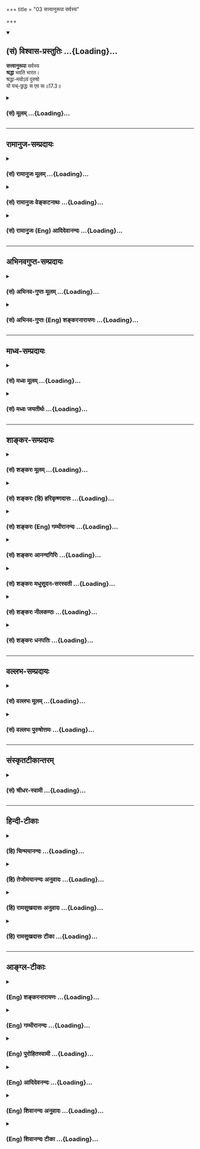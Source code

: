 +++
title = "03 सत्त्वानुरूपा सर्वस्य"

+++
<div class="js_include" newlevelforh1="2" title="(सं) विश्वास-प्रस्तुतिः" unfilled url="/mahAbhAratam/shlokashaH/06-bhIShma-parva/03-bhagavad-gItA-parva/saMskRtam/vishvAsa-prastutiH/17_shraddhA-traya-vibhA/03_sattvAnurUpA_sarv.md">
<details open><summary><h2>(सं) विश्वास-प्रस्तुतिः ...{Loading}...</h2></summary>

**सत्त्वानुरूपा** सर्वस्य  
**श्रद्धा** भवति भारत।  
श्रद्धा-मयोऽयं पुरुषो  
यो यच्-छ्रद्धः स एव सः॥17.3॥
</details>
</div>
<div class="js_include collapsed" newlevelforh1="3" title="(सं) मूलम्" unfilled url="/mahAbhAratam/shlokashaH/06-bhIShma-parva/03-bhagavad-gItA-parva/saMskRtam/mUlam/17_shraddhA-traya-vibhA/03_sattvAnurUpA_sarv.md">
<details><summary><h3>(सं) मूलम् ...{Loading}...</h3></summary>

सत्त्वानुरूपा सर्वस्य श्रद्धा भवति भारत।  
श्रद्धामयोऽयं पुरुषो यो यच्छ्रद्धः स एव सः।।17.3।।
</details>
</div>


_________________
## रामानुज-सम्प्रदायः
<div class="js_include collapsed" newlevelforh1="3" title="(सं) रामानुजः मूलम्" unfilled url="/mahAbhAratam/shlokashaH/06-bhIShma-parva/03-bhagavad-gItA-parva/saMskRtam/rAmAnujaH/mUlam/17_shraddhA-traya-vibhA/03_sattvAnurUpA_sarv.md">
<details><summary><h3>(सं) रामानुजः मूलम् ...{Loading}...</h3></summary>

।।17.3।। सत्त्वम् अन्तःकरणम्; **सर्वस्य** पुरुषस्य अन्तःकरणानुरूपा
**श्रद्धा भवति** अन्तःकरणं यादृशगुणयुक्तम्; तद्विषया श्रद्धा जायते
इत्यर्थः। सत्त्वशब्दः पूर्वोक्तानां देहेन्द्रियादीनां
प्रदर्शनार्थः।**श्रद्धामयः अयं पुरुषः;** श्रद्धामयः श्रद्धापरिणामः **यो
यच्छ्रद्धः;** यः पुरुषो यादृश्या श्रद्धया युक्तः; स एव सः स
तादृशश्रद्धापरिणामः। पुण्यकर्मविषये श्रद्धायुक्तः चेत्
पुण्यकर्मफलसंयुक्तः भवति इति श्रद्धाप्रधानः फलसंयोग इति उक्तं भवति
इति। तद् एव विवृणोति --

</details>
</div>
<div class="js_include collapsed" newlevelforh1="3" title="(सं) रामानुजः वेङ्कटनाथः" unfilled url="/mahAbhAratam/shlokashaH/06-bhIShma-parva/03-bhagavad-gItA-parva/saMskRtam/rAmAnujaH/venkaTanAthaH/17_shraddhA-traya-vibhA/03_sattvAnurUpA_sarv.md">
<details><summary><h3>(सं) रामानुजः वेङ्कटनाथः ...{Loading}...</h3></summary>

  
  
।।17.3।। सत्त्वानुरूपा इत्यत्र न सत्त्वगुण उच्यते सर्वस्य पुरुषस्य
श्रद्धायास्तदधीनत्वे राजसतामसश्रद्धाविभागायोगात्। सहकारित्वेन सत्त्वं
सर्वत्रापेक्षितमिति चेत्; न रजस्तमसोरपि तथात्वात्। त्रैगुण्यं हि
परस्पराङ्गभावेन स्थित्वैव हि वातपित्तकफादिवत्सर्वं कार्यमारभते। अतोऽत्र
सर्वश्रद्धासाधारणकारणत्वेन निर्दिष्टं सत्त्वं
गुणत्रयोपष्टब्धमन्तःकरणमेवेत्याहसत्त्वमन्तःकरणमिति। आनुरूप्यं
विवृणोतिअन्तःकरणं यादृशगुणयुक्तमिति।
यद्विषयरुचिजनकवासनोत्तम्भकसत्त्वादियुक्तमित्यर्थः। पूर्वंदेहिनां सा
स्वभावजा \[17।2\] इत्युक्तम्; इह त्वन्तःकरणहेतुकत्वमुच्यते; तदेतन्न
वैकल्पिकं; सिद्धे तदयोगात् नापि पुरुषभेदेन विकल्पः; सर्वस्येत्युक्तेः
नापि समुच्चयः; नैरपेक्ष्यप्रतीतेरित्यत्राऽऽह -- सत्त्वशब्द इति।
सामग्रीमध्यपातिषु तत्रतत्रान्यतमनिर्देशो नानुपपन्न इति भावः। श्रद्धामयः
इत्यत्र मयटः स्वार्थिकत्वे निष्प्रयोजनत्वात्प्राचुर्याद्यर्थत्वेऽपि
प्रकृतानुपयोगाच्छ्रद्धाफलान्वयविवक्षया विकारार्थत्वमाहश्रद्धापरिणाम इति।
एवं सामान्येन श्रद्धाजन्यफलसम्बन्धित्वमुक्तम् तत्रयो यच्छ्रद्धः
इत्यादिना श्रद्धाविशेषवतः फलविशेषयोग उच्यत इत्याह -- यः पुरुष इति।
श्रद्धान्तरवैधर्म्यद्योतनाय यत्तच्छब्दयोःयादृश्या इत्यादिना
प्रकारपरामर्शित्वोक्तिः। आयुर्घृतम् \[यजुः2।3।2।2\]
इत्यादिवत्कार्यकारणभावातिशयविवक्षयास एव सः इति निरूढोऽयमारोप इत्याहस
तादृशश्रद्धापरिणाम इति। एतेनस एव सः इत्यत्र
विधेयभेदाभावात्पुनरुक्तिशङ्काऽपि परिहृता। पुरुषस्य
नित्यत्वाद्धर्मभूतज्ञानविकासादेश्चेन्द्रियद्वारा व्यवस्थितत्वात्;
देहादेश्चाचित्परिणामविशेषत्वात्किमपेक्षस्य
श्रद्धापरिणामत्वोक्तिरित्यत्राऽऽह -- पुण्यकर्मेति। फलभेदबुभुत्सया ह्यत्र
प्रश्नोदय इति च भावः।  
  

</details>
</div>
<div class="js_include collapsed" newlevelforh1="3" title="(सं) रामानुजः (Eng) आदिदेवानन्दः" unfilled url="/mahAbhAratam/shlokashaH/06-bhIShma-parva/03-bhagavad-gItA-parva/saMskRtam/rAmAnujaH/english/AdidevAnandaH/17_shraddhA-traya-vibhA/03_sattvAnurUpA_sarv.md">
<details><summary><h3>(सं) रामानुजः (Eng) आदिदेवानन्दः ...{Loading}...</h3></summary>

17.3 'Sattva' means internal organ (i.e., mind). The faith of everyone is according to his internal organ. The meaning is that with whatever Guna his internal organ is conjoined, one's faith corresponds to that Guna (i.e., Guna as object). The term Sattva covers here body, senses etc., already mentioned. Man consists of faith, viz., is the product of his faith. Of whatever faith he is, viz., with whatever faith a man is possessed, that verily he is; he is a transformation of faith of that nature. The purport is this: If the person is associated with faith in auspicious acts he becomes associated with fruit of these auspicious acts. Conseently, attainment chiefly follows one's faith. Sri Krsna further explains the same subject:

</details>
</div>


_________________
## अभिनवगुप्त-सम्प्रदायः
<div class="js_include collapsed" newlevelforh1="3" title="(सं) अभिनव-गुप्तः मूलम्" unfilled url="/mahAbhAratam/shlokashaH/06-bhIShma-parva/03-bhagavad-gItA-parva/saMskRtam/abhinava-guptaH/mUlam/17_shraddhA-traya-vibhA/03_sattvAnurUpA_sarv.md">
<details><summary><h3>(सं) अभिनव-गुप्तः मूलम् ...{Loading}...</h3></summary>

।।17.3।। सत्त्वेति। सत्त्वानुरूपा इत्यत्र सत्त्वशब्दः स्वभावपर्यायः। अयं
पुरुषः आत्मा श्रद्धया अन्यव्यापारोपरि वर्तिन्या अवश्यं संबद्धः स च तन्मय
एव बोद्धव्यः।

</details>
</div>
<div class="js_include collapsed" newlevelforh1="3" title="(सं) अभिनव-गुप्तः (Eng) शङ्करनारायणः" unfilled url="/mahAbhAratam/shlokashaH/06-bhIShma-parva/03-bhagavad-gItA-parva/saMskRtam/abhinava-guptaH/english/shankaranArAyaNaH/17_shraddhA-traya-vibhA/03_sattvAnurUpA_sarv.md">
<details><summary><h3>(सं) अभिनव-गुप्तः (Eng) शङ्करनारायणः ...{Loading}...</h3></summary>

17.3 Sattva etc. The word sattva in 'corresponding to one's own sattva'
is a synonym of svabhava 'primary nature'. This person i.e., Soul, is
necessarily connected with a faith that dominates all \[his\] other
activities. \[Hence\], he is to be deemed just to be mainly consisting
of that.

</details>
</div>


_________________
## माध्व-सम्प्रदायः
<div class="js_include collapsed" newlevelforh1="3" title="(सं) मध्वः मूलम्" unfilled url="/mahAbhAratam/shlokashaH/06-bhIShma-parva/03-bhagavad-gItA-parva/saMskRtam/madhvaH/mUlam/17_shraddhA-traya-vibhA/03_sattvAnurUpA_sarv.md">
<details><summary><h3>(सं) मध्वः मूलम् ...{Loading}...</h3></summary>

।।17.3।। सत्त्वानुरूपा चित्तानुरूपा। यो यच्छ्रद्धः स एव सः;
सात्त्विकश्रद्धः सात्विक इत्यादि।

</details>
</div>
<div class="js_include collapsed" newlevelforh1="3" title="(सं) मध्वः जयतीर्थः" unfilled url="/mahAbhAratam/shlokashaH/06-bhIShma-parva/03-bhagavad-gItA-parva/saMskRtam/madhvaH/jayatIrthaH/17_shraddhA-traya-vibhA/03_sattvAnurUpA_sarv.md">
<details><summary><h3>(सं) मध्वः जयतीर्थः ...{Loading}...</h3></summary>

।।17.3।। सात्त्विकत्वादिभेदेन श्रद्धा त्रिविधेत्युक्ता; पुनःसत्त्वानुरूपा
सर्वस्य श्रद्धा भवति इति वचनं कथं न व्याहतं इत्यत आह -- **सत्त्वे**ति।
चित्तं चैतन्यम्; जीव इति यावत्। ननु श्रद्धास्वरूपमेव निरूपितम्; न तु
तदाश्रित्य जीवस्वरूपं; अतो न सङ्गतमुत्तरमित्यतो येन तदुच्यते तत्पठित्वा
व्याचष्टे -- **य** इति। इत्यादि ज्ञातव्यमिति शेषः। राजसश्रद्धो राजसः;
तामसश्रद्धस्तामस इत्यर्थः।

</details>
</div>


_________________
## शाङ्कर-सम्प्रदायः
<div class="js_include collapsed" newlevelforh1="3" title="(सं) शङ्करः मूलम्" unfilled url="/mahAbhAratam/shlokashaH/06-bhIShma-parva/03-bhagavad-gItA-parva/saMskRtam/shankaraH/mUlam/17_shraddhA-traya-vibhA/03_sattvAnurUpA_sarv.md">
<details><summary><h3>(सं) शङ्करः मूलम् ...{Loading}...</h3></summary>

।।17.3।। --,**सत्त्वानुरूपा** विशिष्टसंस्कारोपेतान्तःकरणानुरूपा
**सर्वस्य** प्राणिजातस्य **श्रद्धा भवति भारत।** यदि एवं ततः किं
स्यादिति; उच्यते -- **श्रद्धामयः अयं** श्रद्धाप्रायः **पुरुषः** संसारी
जीवः। कथम् **यः यच्छ्रद्धः** या श्रद्धा यस्य जीवस्य सः यच्छ्रद्धः **स
एव** तच्छ्रद्धानुरूप एव सः जीवः।। ततश्च कार्येण लिङ्गेन देवादिपूजया
सत्त्वादिनिष्ठा अनुमेया इत्याह --,

</details>
</div>
<div class="js_include collapsed" newlevelforh1="3" title="(सं) शङ्करः (हि) हरिकृष्णदासः" unfilled url="/mahAbhAratam/shlokashaH/06-bhIShma-parva/03-bhagavad-gItA-parva/saMskRtam/shankaraH/hindI/harikRShNadAsaH/17_shraddhA-traya-vibhA/03_sattvAnurUpA_sarv.md">
<details><summary><h3>(सं) शङ्करः (हि) हरिकृष्णदासः ...{Loading}...</h3></summary>

।।17.3।। वह श्रद्धा इस तरह तीन प्रकारकी होती है --, हे भारत सभी
प्राणियोंकी श्रद्धा ( उनके ) भिन्नभिन्न संस्कारोंसे युक्त अन्तःकरणके
अनुरूप होती है। यदि ऐसा है तो उससे क्या होगा इसपर कहते हैं -- यह पुरुष
अर्थात् संसारी जीव श्रद्धामय है क्योंकि जो जिस श्रद्धावाला है अर्थात्
जिस जीवकी जैसी श्रद्धा है; वह स्वयं भी वही है; अर्थात् उस श्रद्धाके
अनुरूप ही है।

</details>
</div>
<div class="js_include collapsed" newlevelforh1="3" title="(सं) शङ्करः (Eng) गम्भीरानन्दः" unfilled url="/mahAbhAratam/shlokashaH/06-bhIShma-parva/03-bhagavad-gItA-parva/saMskRtam/shankaraH/english/gambhIrAnandaH/17_shraddhA-traya-vibhA/03_sattvAnurUpA_sarv.md">
<details><summary><h3>(सं) शङ्करः (Eng) गम्भीरानन्दः ...{Loading}...</h3></summary>

17.3 O scion of the Bharata dynasty, the sraddha, faith; sarvasya, of
all beings; bhavati, is; sattva-anurupa, in accordance with their minds,
in accordance with the internal organ which is imbued with particular
impression. If this is so, what follows; The answer is: Ayam, this;
purusah, person, the transmigrating soul; is sraddhamayah, made up of
faith as the dominating factor. How; Sah, he, the individual soul; is
eva, verily; sah, that; yah yat-sraddhah,which is the faith of that
individual-he surely conforms to his faith. And, as a conseence, a
person's steadfastness in sattva etc. is to be inferred from the grounds
of his actions such as worship of gods etc. Hence the Lord says:

</details>
</div>
<div class="js_include collapsed" newlevelforh1="3" title="(सं) शङ्करः आनन्दगिरिः" unfilled url="/mahAbhAratam/shlokashaH/06-bhIShma-parva/03-bhagavad-gItA-parva/saMskRtam/shankaraH/AnandagiriH/17_shraddhA-traya-vibhA/03_sattvAnurUpA_sarv.md">
<details><summary><h3>(सं) शङ्करः आनन्दगिरिः ...{Loading}...</h3></summary>

।।17.3।। प्राचीनकर्मोद्बोधिता त्रिविधा वासना स्वभावशब्दिता त्रिविधायाः
श्रद्धाया निमित्तमित्युक्तमिदानीमुपादानं तस्य दर्शयति -- **सैवमिति।**
विशिष्टचित्तोपादाना श्रद्धा तन्त्रैविध्ये त्रिविधेति पूर्वार्धस्यार्थः।
कथं निष्ठायाः सात्त्विकादिप्रश्नद्वारा
श्रद्धायास्त्रैविध्यनिरूपणमुपयुक्तमिति मन्वानः शङ्कते -- **यद्येवमिति।**
श्रद्धेयं विषयमभिध्यायंस्तया तत्रैव वर्तत इति मन्वानः परिहरति -- **उच्यत
इति।** श्रद्धामयत्वं प्रश्नपूर्वकं कथयति -- **कथमिति।** श्रद्धा
खल्वधिकृते पुरुषे प्राचुर्येण प्रकृतेति तस्य
श्रद्धामयत्वसिद्धिरित्यर्थः।

</details>
</div>
<div class="js_include collapsed" newlevelforh1="3" title="(सं) शङ्करः मधुसूदन-सरस्वती" unfilled url="/mahAbhAratam/shlokashaH/06-bhIShma-parva/03-bhagavad-gItA-parva/saMskRtam/shankaraH/madhusUdana-sarasvatI/17_shraddhA-traya-vibhA/03_sattvAnurUpA_sarv.md">
<details><summary><h3>(सं) शङ्करः मधुसूदन-सरस्वती ...{Loading}...</h3></summary>

।।17.3।। प्राग्भवीयान्तःकरणगतवासनारूपनिमित्तकारणवैचित्र्येण
श्रद्धावैचित्र्यमुक्त्वा तदुपादानकारणान्तःकरणवैचित्र्येणापि
तत्त्रैविध्यमाह -- सत्त्वानुरूपेति। सत्त्वं
प्रकाशशीलत्वात्सत्त्वप्रधानत्रिगुणपञ्चीकृतपञ्चमहाभूतारब्धमन्तःकरणं तच्च
क्वचिदुद्रिक्तसत्त्वमेव यथा देवानां क्वचिद्रजसाभिभूतसत्त्वं; यथा
यक्षादीनां क्वचित्तमसाभिभूतसत्त्वं यथा प्रेतभूतादीनाम्। मनुष्याणां तु
प्रायेण व्यामिश्रमेव तच्च शास्त्रीयविवेकज्ञानेनोद्भूतसत्त्वं रजस्तमसी
अभिभूय क्रियते। शास्त्रीयविवेकविज्ञानशून्यस्य तु सर्वस्य प्राणिजातस्य
सत्त्वानुरूपा श्रद्धा सत्त्ववैचित्र्याद्विचित्रा भवति
सत्त्वप्रधानेऽन्तःकरणे सात्त्विकी; रजःप्रधाने,तस्मिन् राजसी; तमःप्रधाने
तु तस्मिंस्तामसीति। हे भारत महाकुलप्रसूत ज्ञाननिरतेति वा
शुद्धसात्त्विकत्वं द्योतयति। यत्त्वया पृष्टं तेषां निष्ठा केति
तत्रोत्तरं शृणु। अयं शास्त्रीयज्ञानशून्यः कर्माधिकृतः पुरुषः
त्रिगुणान्तःकरणसंपिण्डितः श्रद्धामयः प्राचुर्येणास्मिन् श्रद्धा
प्रस्तुतेति तत्प्रस्तुतवचने मयट् अन्नमयो यज्ञ इतिवत्। अतो यो यच्छ्रद्धो
या सात्त्विकी राजसी तामसी वा श्रद्धा यस्य स एव श्रद्धानुरूप एव सः
सात्त्विको राजसस्तामसो वा श्रद्धयैव निष्ठा व्याख्यातेत्यभिप्रायः।

</details>
</div>
<div class="js_include collapsed" newlevelforh1="3" title="(सं) शङ्करः नीलकण्ठः" unfilled url="/mahAbhAratam/shlokashaH/06-bhIShma-parva/03-bhagavad-gItA-parva/saMskRtam/shankaraH/nIlakaNThaH/17_shraddhA-traya-vibhA/03_sattvAnurUpA_sarv.md">
<details><summary><h3>(सं) शङ्करः नीलकण्ठः ...{Loading}...</h3></summary>

।।17.3।। ननुश्रद्धावित्तो भूत्वात्मन्येवात्मानं पश्येत् इति श्रद्धाया
आत्मदर्शने साधनेष्वन्तरङ्गत्वमुच्यते कथं तस्या राजसत्वं तामसत्वं चोच्यत
इत्यत आह -- **सत्त्वेति।** प्राक्कर्मसंस्कारोपतं यादृशं बुद्धिसत्त्वं
सात्त्विकं राजसं तामसं वा तदनुरूपैव सात्त्विक्यादिरूपा देवतादिपूजा
सुफलावश्यंभावनिश्चयात्मिका श्रद्धापि भवति। तथायं पुरुषोऽपि श्रद्धामयः
श्रद्धाप्रधानो यो यच्छ्रद्धो यो यया श्रद्धयोपेतः स एव स इति सात्त्विक्या
श्रद्धयोपेतः सात्त्विक एव राजस्या राजसस्तामस्या तामस इति। एवं सति यदि
तातकूपभक्तः पूर्वपुण्यवशात्तातं देववन्मन्यते तर्हि तं सात्त्विकं
पुण्डरीकमिव देवा अनुगृह्णन्ति नित्यकर्मत्यागनिमित्तमपि दोषमस्यापनुदन्ति।
यदि त्वेनं मन्त्रादिना सिद्धं पूर्ववासनावशाद्यक्षादिरूपं मन्यते तदा तं
राजसं राजसा यक्षा एवानुगृह्णन्ति। नास्य कामकारवतो नित्यकर्मत्यागजं
दोषमपनेतुमर्हन्ति। नहि देवतापराधी यक्षैस्त्रातुं शक्यते। यदि त्वयं
प्रेतः पिता मत्कुटुम्बं माबाधिष्टेति सर्वं धर्मं त्यक्त्वा एनमस्य प्रियं
कूपं पूजयामीति मन्यते तदां तं पितरि प्रेतत्वबुद्धियोगाद्विपर्यस्तं तामसं
प्रेता एवानुगृह्णन्ति क्षुद्रभोगैर्देवाश्च नरके पातयन्ति।

</details>
</div>
<div class="js_include collapsed" newlevelforh1="3" title="(सं) शङ्करः धनपतिः" unfilled url="/mahAbhAratam/shlokashaH/06-bhIShma-parva/03-bhagavad-gItA-parva/saMskRtam/shankaraH/dhanapatiH/17_shraddhA-traya-vibhA/03_sattvAnurUpA_sarv.md">
<details><summary><h3>(सं) शङ्करः धनपतिः ...{Loading}...</h3></summary>

।।17.3।। प्राचीनकर्मोद्वोधिता त्रिविधा वासना स्वभावशब्दिता त्रिविधायाः
श्रद्धायाः निमित्तमित्युक्तम्। इदानीं तस्या उपादानानुरुपत्वेन त्रैविध्यं
ज्ञापयन् तन्मयस्य पुरुषस्य त्रैविध्यं ज्ञापयति -- सत्त्वानुरुपेति।
सर्वस्य प्राणिजातस्य सत्त्वानुरुपा
सात्त्विकादिसंस्कारोपेतान्तःकरणानुरुपा त्रिविधसंस्कारोपेतचित्तोपादाना
श्रद्धा त्रिविधा भवतीत्यर्थः। श्रद्धामयः श्रद्धाप्रायोऽयं पुरुषो जीवः
कथं यो यच्छ्रद्धः जीवस्य या श्रद्धा स यच्छ्रद्धः स एव स श्रद्धानुरुप एव
स जीवः। श्रद्धायास्त्रैविध्यात्तन्मयो जीवोऽपि त्रिविध इत्यर्थः। यथा त्वं
भरतवंशोद्भवत्वाद्भारतस्तथेति संबोधनाशयः।

</details>
</div>


_________________
## वल्लभ-सम्प्रदायः
<div class="js_include collapsed" newlevelforh1="3" title="(सं) वल्लभः मूलम्" unfilled url="/mahAbhAratam/shlokashaH/06-bhIShma-parva/03-bhagavad-gItA-parva/saMskRtam/vallabhaH/mUlam/17_shraddhA-traya-vibhA/03_sattvAnurUpA_sarv.md">
<details><summary><h3>(सं) वल्लभः मूलम् ...{Loading}...</h3></summary>

।।17.3।। तथाहिसत्त्वानुरूपेति। अन्तःकरणधर्मत्वात्सत्त्वानुरूपा
अन्तःकरणानुरूपा श्रद्धा भवति पूर्वसंस्कारानुगतमन्तःकरणं यादृशं तादृशी
श्रद्धा येषां शास्त्रज्ञानरहितमन्तःकरणं तेषां श्रद्धाऽपि तथा येषां न तथा
तेषां श्रद्धाऽपि न तथा परन्तु एतेन शास्त्रविधित्यागात्यागतो वर्त्तते न
जीवेषु दैवासुरभावः प्रतीयत इत्यवोचाम श्रद्धा
कामकारवृत्तिश्चास्तिक्यमतिरेवेति। सम्प्रदायविदः तेन गुणमयत्वमुपपद्यते यो
यादृशश्रद्धः स एव सः; यतोऽयं पुरुषः श्रद्धामयः।

</details>
</div>
<div class="js_include collapsed" newlevelforh1="3" title="(सं) वल्लभः पुरुषोत्तमः" unfilled url="/mahAbhAratam/shlokashaH/06-bhIShma-parva/03-bhagavad-gItA-parva/saMskRtam/vallabhaH/puruShottamaH/17_shraddhA-traya-vibhA/03_sattvAnurUpA_sarv.md">
<details><summary><h3>(सं) वल्लभः पुरुषोत्तमः ...{Loading}...</h3></summary>

  
  
।।17.3।। एवं श्रोतारं श्रवणे सावधानतयाऽभिमुखीकृत्याऽऽह श्रद्धास्वरूपम् --
सत्त्वानुरूपेति। हे भारत सत्त्वानुरूपा मूलसत्त्वस्य अनुरूपा सदृशा
अन्यधर्मास्फूर्तिपूर्वकसर्वसामर्थ्यस्फुरणासक्त्युत्पत्तिप्रसरणादररूपा
श्रद्धा सर्वस्य सात्त्विकादित्रयस्य भवति। भारतेतिसम्बोधनं
तथात्वज्ञानाधिकारित्वबोधनाय। तर्हि त्रिविधत्वं कथं इत्यत आह -- श्रद्धामय
इति। अयं पुरुषो मदंशोऽपि नरात्मकः श्रद्धामयः श्रद्धाप्रचुरः; स तु यः
सात्त्विकादिभेदेन यच्छ्रद्धः यस्य श्रद्धायुक्तो भवति सः स एव तद्रूप एव
भवतीत्यर्थः।  
  

</details>
</div>


_________________
## संस्कृतटीकान्तरम्
<div class="js_include collapsed" newlevelforh1="3" title="(सं) श्रीधर-स्वामी" unfilled url="/mahAbhAratam/shlokashaH/06-bhIShma-parva/03-bhagavad-gItA-parva/saMskRtam/shrIdhara-svAmI/17_shraddhA-traya-vibhA/03_sattvAnurUpA_sarv.md">
<details><summary><h3>(सं) श्रीधर-स्वामी ...{Loading}...</h3></summary>

।।17.3।। ननु च श्रद्धा सात्त्विक्येव सत्त्वकार्यत्वेन त्वयैव भगवता उद्धवं
प्रति निर्दिष्टत्वात्। यथोक्तम -- शमो दमस्तितिक्षेज्या तपः सत्यं दया
स्मृतिः। तुष्टिस्त्यागोऽस्पृहा श्रद्धा ह्रीर्दयादिः
स्वनिर्वृतिः।। इत्येताः सत्त्वस्य वृत्तयः इति। अतः कथं
तस्यास्त्रैविध्यमुच्यते। सत्यम्। तथापि रजस्तमोयुक्तपुरुषाश्रयत्वेन
रजस्तमोमिश्रत्वेन सत्त्वस्य त्रैविध्याच्छ्रद्धाया अपि त्रैविध्यं घटत
इत्याह **-- सत्त्वानुरूपेति।** सत्त्वानुरूपा सत्त्वतारतम्यानुसारिणी
सर्वस्य विवेकिनोऽविवेकिनो वा लोकस्य श्रद्धा भवति। तस्मादयं पुरुषो लौकिकः
श्रद्धामयः श्रद्धाविकारः। त्रिविधा श्रद्धया विक्रियत इत्यर्थः। तदेवाह --
यो यच्छ्रद्धः यादृशी श्रद्धा यस्य स एव सः तादृश्या श्रद्धया युक्त एव सः।
यः पूर्वं सत्त्वोत्कर्षेण सात्त्विकश्रद्धया युक्तः पुरुषः स
पुनस्तादृशसत्त्वसंस्कारेण सात्त्विकश्रद्धया युक्त एव भवति। यस्तु रजस
उत्कर्षेण राजसश्रद्धायुक्तः स पुनस्तादृश एव भवति। यस्तु तमस उत्कर्षेण
तामसश्रद्धया युक्तः स पुनस्तादृश एव भवति इति लोकाचारमात्रेण
प्रवर्तमानेष्वेवं सात्त्विकराजसतामसश्रद्धाव्यस्था।
शास्त्रजनितविवेकज्ञानयुक्तानां तु स्वभावविजयेन सात्त्विक्येकैव श्रद्धेति
प्रकरणार्थः।

</details>
</div>


_________________
## हिन्दी-टीकाः
<div class="js_include collapsed" newlevelforh1="3" title="(हि) चिन्मयानन्दः" unfilled url="/mahAbhAratam/shlokashaH/06-bhIShma-parva/03-bhagavad-gItA-parva/hindI/chinmayAnandaH/17_shraddhA-traya-vibhA/03_sattvAnurUpA_sarv.md">
<details><summary><h3>(हि) चिन्मयानन्दः ...{Loading}...</h3></summary>

।।17.3।। सत्त्वानुरूप श्रद्धा हम जगत् में देखते हैं कि प्रत्येक मनुष्य
के व्यक्तित्व की पोषक श्रद्धा भिन्नभिन्न प्रकार की होती है। जितनी अधिक
भिन्नता इस श्रद्धा में देखी जाती है; उसके कारण को जानने की हमारी
जिज्ञासा भी उतनी ही बढ़ती जाती है। भगवान् यहाँ कहते हैं कि प्रत्येक
व्यक्ति की श्रद्धा उसके स्वभाव अर्थात् संस्कारों के अनुरूप होती है।
निश्चितरूप से यह कह पाना कठिन है कि श्रद्धा हमारे स्वभाव को निर्धारित
करती है अथवा हमारा स्वभाव श्रद्धा का निर्धारणकर्ता है। इन दोनों में
अन्योन्याश्रय है। तथापि; गीता में स्वभाव को ही श्रद्धा का निर्धारक घोषित
किया गया है। यद्यपि; जीवन में अनेक अवसरों पर दुखदायक अनुभवों अथवा अन्य
प्रबल कारणों से मनुष्य की एक प्रकार की श्रद्धा खंडित होकर नवीन श्रद्धा
जन्म लेती है और उस स्थिति में उसका स्वभाव उस श्रद्धा का अनुकरण भी करता
है। परन्तु; सामान्य दृष्टि से प्रत्येक व्यक्ति की श्रद्धा का गुण और वर्ण
उसके स्वभाव के अनुरूप ही होता है। श्रद्धा का मूल या सारतत्त्व मनुष्य की
उस गूढ़ शक्ति में निहित होता है; जिसके द्वारा वह अपने चयन किये हुए
लक्ष्य की प्राप्ति का निश्चय दृढ़ बनाये रखता है। मनुष्य की सार्मथ्य ही
लक्ष्य प्राप्ति में उसके विश्वास को निश्चित करती है। तत्पश्चात् यह
विश्वास उसकी सार्मथ्य को द्विगुणित कर उस मनुष्य की योजनाओं को
कार्यान्वित करने में सहायक होता है। इस प्रकार क्षमता और श्रद्धा परस्पर
पूरक और सहायक होते हैं मनुष्य के स्वभाव पर गुणों के प्रभाव का वर्णन पहले
किया जा चुका है। पूर्वकाल में अर्जित किसी गुणविशेष के आधिक्य का प्रभाव
मनुष्य में उसकी बाल्यावस्था से ही दिखाई देता है। यहाँ प्रयुक्त
सत्त्वानुरूपा शब्द के द्वारा इसी तथ्य को इंगित किया गया है। मनुष्य
श्रद्धामय है प्रत्येक भक्त श्रद्धापूर्वक जिस देवता की उपासना या आराधना
करता है वह अपनी उस श्रद्धा के फलस्वरूप अपने उपास्य को प्राप्त होता
है। इसमें कोई सन्देह नहीं कि मनुष्य अपनी श्रद्धा के अनुरूप ही होता है।
मनुष्य के कर्म और उपलब्धियों में श्रद्धा के महत्व को सभी विचारकों ने
स्वीकार किया है। गीता की ही भाषा में इस तथ्य को पूर्व के अध्याय में
विस्तार से बताया गया है।

</details>
</div>
<div class="js_include collapsed" newlevelforh1="3" title="(हि) तेजोमयानन्दः अनुवादः" unfilled url="/mahAbhAratam/shlokashaH/06-bhIShma-parva/03-bhagavad-gItA-parva/hindI/tejomayAnandaH/anuvAdaH/17_shraddhA-traya-vibhA/03_sattvAnurUpA_sarv.md">
<details><summary><h3>(हि) तेजोमयानन्दः अनुवादः ...{Loading}...</h3></summary>

।।17.3।। हे भारत सभी मनुष्यों की श्रद्धा उनके सत्त्व (स्वभाव, संस्कार)
के अनुरूप होती है। यह पुरुष श्रद्धामय है, इसलिए जो पुरुष जिस श्रद्धा
वाला है वह स्वयं भी वही है अर्थात् जैसी जिसकी श्रद्धा वैसा ही उसका
स्वरूप होता है।।

</details>
</div>
<div class="js_include collapsed" newlevelforh1="3" title="(हि) रामसुखदासः अनुवादः" unfilled url="/mahAbhAratam/shlokashaH/06-bhIShma-parva/03-bhagavad-gItA-parva/hindI/rAmasukhadAsaH/anuvAdaH/17_shraddhA-traya-vibhA/03_sattvAnurUpA_sarv.md">
<details><summary><h3>(हि) रामसुखदासः अनुवादः ...{Loading}...</h3></summary>

।।17.3।। हे भारत ! सभी मनुष्योंकी श्रद्धा अन्तःकरणके अनुरूप होती है। यह
मनुष्य श्रद्धामय है। इसलिये जो जैसी श्रद्धावाला है, वही उसका स्वरूप है
अर्थात् वही उसकी निष्ठा -- स्थिति है।

</details>
</div>
<div class="js_include collapsed" newlevelforh1="3" title="(हि) रामसुखदासः टीका" unfilled url="/mahAbhAratam/shlokashaH/06-bhIShma-parva/03-bhagavad-gItA-parva/hindI/rAmasukhadAsaH/TIkA/17_shraddhA-traya-vibhA/03_sattvAnurUpA_sarv.md">
<details><summary><h3>(हि) रामसुखदासः टीका ...{Loading}...</h3></summary>

।।17.3।।***व्याख्या --***  **सत्त्वानुरूपा सर्वस्य श्रद्धा भवति भारत
--** पीछेके श्लोकमें जिसे स्वभावजा कहा गया है; उसीको यहाँ
**सत्त्वानुरूपा** कहा है। सत्त्व नाम अन्तःकरणका है। अन्तःकरणके अनुरूप
श्रद्धा होती है अर्थात् अन्तःकरण जैसा होता है; उसमें सात्त्विक; राजस या
तामस जैसे संस्कार होते हैं; वैसी ही श्रद्धा होती है। दूसरे श्लोकमें जिनको
**देहिनाम्** पदसे कहा था; उन्हींको यहाँ **सर्वस्य** पदसे कह रहे हैं।
**सर्वस्य** पदका तात्पर्य है कि जो शास्त्रविधिको न जानते हों और देवता
आदिका पूजन करते हों -- उनकी ही नहीं; प्रत्युत जो शास्त्रविधिको जानते हों
या न जानते हों; मानते हों या न मानते हों; अनुष्ठान करते हों या न करते
हों; किसी जातिके; किसी वर्णके; किसी आश्रमके; किसी सम्प्रदायके; किसी
देशके; कोई व्यक्ति कैसे ही क्यों न,हों -- उन सभीकी स्वाभाविक श्रद्धा तीन
प्रकारकी होती है।**श्रद्धामयोऽयं पुरुषः --** यह मनुष्य श्रद्धाप्रधान है।
अतः जैसी उसकी श्रद्धा होगी; वैसा ही उसका रूप होगा। उससे जो प्रवृत्ति
होगी; वह श्रद्धाको लेकर; श्रद्धाके अनुसार ही होगी।**यो यच्छ्रद्धः स एव
सः --** जो मनुष्य जैसी श्रद्धावाला है; वैसी ही उसकी निष्ठा होगी और उसके
अनुसार ही उसकी गति होगी। उसका प्रत्येक भाव और क्रिया अन्तःकरणकी
श्रद्धाके अनुसार ही होगी। जबतक वह संसारसे सम्बन्ध रखेगा; तबतक अन्तःकरणके
अनुरूप ही उसका स्वरूप होगा।  
  
**मार्मिक बात**  
  
मनुष्यकी सांसारिक प्रवृत्ति संसारके पदार्थोंको सच्चा मानने; देखने; सुनने
और भोगनेसे होती है तथा पारमार्थिक प्रवृत्ति परमात्मामें श्रद्धा करनेसे
होती है। जिसे हम अपने अनुभवसे नहीं जानते; पर पूर्वके स्वाभाविक
संस्कारोंसे; शास्त्रोंसे; संतमहात्माओंसे सुनकर पूज्यभावसहित विश्वास कर
लेते हैं; उसका नाम है -- श्रद्धा। श्रद्धाको लेकर ही आध्यात्मिक मार्गमें
प्रवेश होता है; फिर चाहे वह मार्ग कर्मयोगका हो; चाहे ज्ञानयोगका हो और
चाहे भक्तियोगका हो; साध्य और साधन -- दोनोंपर श्रद्धा हुए बिना आध्यात्मिक
मार्गमें प्रगति नहीं होती।  
  
मनुष्यजीवनमें श्रद्धाकी बड़ी मुख्यता है। मनुष्य जैसी श्रद्धावाला है;
वैसा ही उसका स्वरूप; उसकी निष्ठा है -- **यो यच्छ्रद्धः स एव सः** (गीता
17। 3)। वह आज वैसा न दीखे तो भी क्या पर समय पाकर वह वैसा बन ही
जायगा। आजकल साधकके लिये अपनी स्वाभाविक श्रद्धाको पहचानना बड़ा मुश्किल हो
गया है। कारण कि अनेक मतमतान्तर हो गये हैं। कोई ज्ञानकी प्रधानता कहता है;
कोई भक्तिकी प्रधानता कहता है; कोई योगकी प्रधानता कहता है; आदिआदि। ऐसे
तरहतरहके सिद्धान्त पढ़ने और सुननेसे मनुष्यपर उनका असर पड़ता है; जिससे वह
किंकर्तव्यविमूढ़ हो जाता है कि मैं क्या करूँ मेरा वास्तविक ध्येय; लक्ष्य
क्या है मेरेको किधर चलना चाहिये ऐसी दशामें उसे गहरी रीतिसे अपने भीतरके
भावोंपर विचार करना चाहिये कि सङ्गसे बनी हुई रुचि; शास्त्रसे बनी हुई
रुचि; किसीके सिखानेसे बनी हुई रुचि; गुरुके बतानेसे बनी हुई रुचि -- ऐसी
जो अनेक रुचियाँ हैं; उन सबके मूलमें स्वतः उद्बुद्ध होनेवाली अपनी
स्वाभाविक रुचि क्या हैमूलमें सबकी स्वाभाविक रुचि यह होती है कि मैं
सम्पूर्ण दुःखोंसे छूट जाऊँ और मुझे सदाके लिये महान् सुख मिल जाय। ऐसी
रुचि हरेक प्राणीके भीतर रहती है। मनुष्योंमें तो यह रुचि कुछ जाग्रत् रहती
है। उनमें पिछले जन्मोंके जैसे संस्कार हैं और इस जन्ममें वे जैसे
मातापितासे पैदा हुए; जैसे वायुमण्डलमें रहे; जैसी उनको शिक्षा मिली; जैसे
उनके सामने दृश्य आये और वे जो ईश्वरकी बातें; परलोक तथा पुनर्जन्मकी
बातें; मुक्ति और बन्धनकी बातें; सत्सङ्ग और कुसङ्गकी बातें सुनते रहते
हैं; उन सबका उनपर अदृश्यरूपसे असर पड़ता है। उस असरसे उनकी एक धारणा बनती
है। उनकी सात्त्विकी; राजसी या तामसी -- जैसी प्रकृति होती है; उसीके
अनुसार वे उस धारणाको पकड़ते हैं और उस धारणाके अनुसार ही उनकी रुचि --
श्रद्धा बनती है। इसमें सात्त्विकी श्रद्धा परमात्माकी तरफ लगानेवाली होती
है और राजसीतामसी श्रद्धा संसारकी तरफ। गीतामें जहाँकहीं सात्त्विकताका
वर्णन हुआ है; वह परमात्माकी तरफ ही लगानेवाली है। अतः सात्त्विकी श्रद्धा
पारमार्थिक हुई और राजसीतामसी श्रद्धा सांसारिक हुई अर्थात् सात्त्विकी
श्रद्धा दैवीसम्पत्ति हुई और,राजसीतामसी श्रद्धा आसुरी सम्पत्ति हुई।
दैवीसम्पत्तिको प्रकट करने और आसुरीसम्पत्तिका त्याग करनेके उद्देश्यसे
सत्रहवाँ अध्याय चला है। कारण कि कल्याण चाहनेवाले मनुष्यके लिये
सात्त्विकी श्रद्धा (दैवीसम्पत्ति) ग्राह्य है और राजसीतामसी श्रद्धा
(आसुरीसम्पत्ति) त्याज्य है।  
  
जो मनुष्य अपना कल्याण चाहता है; उसकी श्रद्धा सात्त्विकी होती है; जो
मनुष्य इस जन्ममें तथा मरनेके बाद भी सुखसम्पत्ति(स्वर्गादि) को चाहता है;
उसकी श्रद्धा राजसी होती है और जो मनुष्य पशुओंकी तरह (मूढ़तापूर्वक) केवल
खानेपीने; भोग भोगने तथा प्रमाद; आलस्य; निद्रा; खेलकूद; तमाशे आदिमें लगा
रहता है; उसकी श्रद्धा तामसी होती है। सात्त्विकी श्रद्धाके लिये सबसे पहली
बात है कि परमात्मा है। शास्त्रोंसे; संतमहात्माओंसे; गुरुजनोंसे सुनकर
पूज्यभावके सहित ऐसा विश्वास हो जाय कि परमात्मा है और उसको प्राप्त करना
है -- इसका नाम श्रद्धा है। ठीक श्रद्धा जहाँ होती है; वहाँ प्रेम स्वतः हो
जाता है। कारण कि जिस परमात्मामें श्रद्धा होती है; उसी परमात्माका अंश यह
जीवात्मा है। अतः श्रद्धा होते ही यह परमात्माकी तरफ खिंचता है। अभी यह
परमात्मासे विमुख होकर जो संसारमें लगा हुआ है; वह भी संसारमें
श्रद्धाविश्वास होनेसे ही है। पर यह वास्तविक श्रद्धा नहीं है; प्रत्युत
श्रद्धाका दुरुपयोग है। जैसे; संसारमें यह रुपयोंपर विशेष श्रद्धा करता है
कि इनसे सब कुछ मिल जाता है। यह श्रद्धा कैसे हुई कारण कि बचपनमें खाने और
खेलनेके पदार्थ पैसोंसे मिलते थे। ऐसा देखतेदेखते पैसोंको ही मुख्य मान
लिया और उसीमें श्रद्धा कर ली; जिससे यह बहुत ही पतनकी तरफ चला गया। यह
सांसारिक श्रद्धा हुई। इससे ऊँची धार्मिक श्रद्धा होती है कि मैं अमुक
वर्ण; आश्रम आदिका हूँ। परन्तु सबसे ऊँची श्रद्धा पारमर्थिक (परमात्माको
लेकर) है। यही वास्तविक श्रद्धा है और इसीसे कल्याण होता है। शास्त्रोंमें;
सन्तमहात्माओंमें; तत्त्वज्ञजीवन्मुक्तोंमें जो श्रद्धा होती है; वह भी
पारमार्थिक श्रद्धा ही है **(टिप्पणी प₀ 836)**। जिनको शास्त्रोंका ज्ञान
नहीं है और सन्तमहात्माओंका सङ्ग भी नहीं है; ऐसे मनुष्योंकी भी
पूर्वसंस्कारके कारण पारमार्थिक श्रद्धा हो सकती है। इसकी पहचान क्या है
पहचान यह है कि ऐसे मनुष्योंके भीतर स्वाभाविक यह भाव होता है कि ऐसी कोई
महान् चीज (परमात्मा) है; जो दीखती तो नहीं; पर है अवश्य। ऐसे मनुष्योंको
स्वाभाविक ही पारमार्थिक बातें बहुत प्रिय लगती हैं और वे स्वाभाविक ही
यज्ञ; दान; तप; तीर्थ; व्रत; सत्सङ्ग; स्वाध्याय आदि शुभ कर्मोंमें
प्रवृत्त होते हैं। यदि वे ऐसे कर्म न भी करें; तो भी सात्त्विक आहारमें
स्वाभाविक रुचि होनेसे उनकी श्रद्धाकी पहचान हो जाती है। मनुष्य; पशुपक्षी;
लतावृक्ष आदि जितने भी स्थावरजङ्गम प्राणी हैं; वे किसीनकिसीको (किसीनकिसी
अंशमें) अपनेसे बड़ा अवश्य मानते हैं और बड़ा मानकर उसका सहारा लेते हैं।
मनुष्यपर जब आफत आती है; तब वह किसीको अपनेसे बड़ा मानकर उसका सहारा लेता
है। पशुपक्षी भी अपनी रक्षा चाहते हैं और भयभीत होनेपर किसीका सहारा लेते
हैं। लता भी किसीका सहारा लेकर ही ऊँची चढ़ती है। इस प्रकार जिसने किसीको
बड़ा मानकर उसका सहारा लिया; उसने वास्तवमें ईश्वरवाद के सिद्धान्तको
स्वीकार कर ही लिया; चाहे वह ईश्वरको माने या न माने। इसलिये आयु; विद्या;
गुण; बुद्धि; योग्यता; सामर्थ्य; पद; अधिकार; ऐश्वर्य आदिमेंसे एकएकसे बड़ा
देखे; तो बड़प्पन देखतेदेखते अन्तमें बड़प्पनकी जहाँ समाप्ति हो; वहीँ
ईश्वर है क्योंकि बड़ेसेबड़ा ईश्वर है। उससे बड़ा कोई है ही नहीं
--,**पूर्वेषामपि गुरुः कालेनानवच्छेदात्**। (योगदर्शन 1। 26)वह परमात्मा
सबके पूर्वजोंका भी गुरु है क्योंकि उसका कालसे अवच्छेद नहीं है अर्थात् वह
कालकी सीमासे बाहर है। इस प्रकार प्रत्येक मनुष्य अपनी दृष्टिसे
किसीनकिसीको बड़ा मानता है। ब़ड़प्पनकी यह मान्यता अपनेअपने अन्तःकरणके
भावोंके अनुसार अलगअलग होती है। इस कारण उनकी श्रद्धा भी अलगअलग,होती
है। श्रद्धा अन्तःकरणके अनुरूप ही होती है। धारणा; मान्यता; भावना आदि सभी
अन्तःकरणमें रहते हैं। इसलिये अन्तःकरणमें सात्त्विक; राजस या तामस जिस
गुणकी प्रधानता रहती है; उसी गुणके अनुसार धारणा; मान्यता आदि बनती है और
उस धारणा; मान्यता आदिके अनुसार ही तीन प्रकारकी (सात्त्विकी; राजसी या
तामसी) श्रद्धा बनती है।  
  
सात्त्विक; राजस और तामस -- तीनों गुण सभी प्राणियोंमें रहते हैं (गीता 18।
40)। उन प्राणियोंमें किसीमें सत्त्वगुणकी प्रधानता होती है; किसीमें
रजोगुणकी प्रधानता होती है और किसीमें तमोगुणकी प्रधानता होती है। अतः यह
नियम नहीं है कि सत्त्वगुणकी प्रधानतावाले मनुष्यमें रजोगुण और तमोगुण न
आयें; रजोगुणकी प्रधानतावाले मनुषयमें सत्त्वगुण और तमोगुण न आयें; तथा
तमोगुणकी प्रधानतावाले मनुष्यमें सत्त्वगुण और रजोगुण न आयें (गीता 14।
10)। कारण कि प्रकृति परिवर्तनशील है -- **प्रकर्षेण करणं (भावे ल्युट्)
इति प्रकृतिः।** इसलिये प्रकृतिजन्य गुणोंमें भी परिवर्तन होता रहता है।
अतः एकमात्र परमात्मप्राप्तिके उद्देश्यवाले साधकको चाहिये कि वह उन
आनेजानेवाले गुणोंसे अपना सम्बन्ध मानकर उनसे विचलित न हो। जीवमात्र
परमात्माका अंश है। इसलिये किसी मनुष्यमें रजोगुणतमोगुणकी प्रधानता देखकर
उसे नीचा नहीं मान लेना चाहिये क्योंकि कौनसा मनुष्य किस समय समुन्नत हो
जाय -- इसका कुछ पता नहीं है। कारण कि परमात्माका अंश -- स्वरूप (आत्मा) तो
सबका शुद्ध ही है; केवल सङ्ग; शास्त्र; विचार; वायुमण्डल आदिको लेकर
अन्तःकरणमें किसी एक गुणकी प्रधानता हो जाती है अर्थात् जैसा सङ्ग; शास्त्र
आदि मिलता है; वैसा ही मनुष्यका अन्तःकरण बन जाता है और उस अन्तःकरणके
अनुसार ही उसकी सात्त्विकी; राजसी या तामसी श्रद्धा बन जाती है। इसलिये
मनुष्यको सदासर्वदा सात्त्विक सङ्ग; शास्त्र; विचार; वायुमण्डल आदिका ही
सेवन करते रहना चाहिये। ऐसा करनेसे उसका अन्तःकरण तथा उसके अनुसार उसकी
श्रद्धा भी सात्त्विकी बन जायगी; जो उसका उद्धार करनेवाली होगी। इसके
विपरीत मनुष्यको राजसतामस सङ्ग; शास्त्र आदिका सेवन कभी भी नहीं करना
चाहिये क्योंकि इससे उसकी श्रद्धा भी राजसीतामसी बन जायेगी; जो उसका पतन
करनेवाली होगी।  
  
***सम्बन्ध --***  अपने इष्टके यजनपूजनद्वारा मनुष्योंकी निष्ठाकी पहचान
किस प्रकार होती है; अब उसको बताते हैं।

</details>
</div>


_________________
## आङ्ग्ल-टीकाः
<div class="js_include collapsed" newlevelforh1="3" title="(Eng) शङ्करनारायणः" unfilled url="/mahAbhAratam/shlokashaH/06-bhIShma-parva/03-bhagavad-gItA-parva/english/shankaranArAyaNaH/17_shraddhA-traya-vibhA/03_sattvAnurUpA_sarv.md">
<details><summary><h3>(Eng) शङ्करनारायणः ...{Loading}...</h3></summary>

17.3. Corresponding to one's own sattva everybody has faith, O descendant of Bharata ! The person predominantly consists of the faith.
What one has faith in, that he is (becomes) certainly.

</details>
</div>
<div class="js_include collapsed" newlevelforh1="3" title="(Eng) गम्भीरानन्दः" unfilled url="/mahAbhAratam/shlokashaH/06-bhIShma-parva/03-bhagavad-gItA-parva/english/gambhIrAnandaH/17_shraddhA-traya-vibhA/03_sattvAnurUpA_sarv.md">
<details><summary><h3>(Eng) गम्भीरानन्दः ...{Loading}...</h3></summary>

17.3 O scion of the Bharata dynasty, the faith of all beings is in accordance with their minds. This person is made up of faith as the dominant factor. He is verily what his faith is.

</details>
</div>
<div class="js_include collapsed" newlevelforh1="3" title="(Eng) पुरोहितस्वामी" unfilled url="/mahAbhAratam/shlokashaH/06-bhIShma-parva/03-bhagavad-gItA-parva/english/purohitasvAmI/17_shraddhA-traya-vibhA/03_sattvAnurUpA_sarv.md">
<details><summary><h3>(Eng) पुरोहितस्वामी ...{Loading}...</h3></summary>

17.3 The faith of every man conforms to his nature. By nature he is full of faith. He is in fact what his faith makes him.

</details>
</div>
<div class="js_include collapsed" newlevelforh1="3" title="(Eng) आदिदेवनन्दः" unfilled url="/mahAbhAratam/shlokashaH/06-bhIShma-parva/03-bhagavad-gItA-parva/english/AdidevanandaH/17_shraddhA-traya-vibhA/03_sattvAnurUpA_sarv.md">
<details><summary><h3>(Eng) आदिदेवनन्दः ...{Loading}...</h3></summary>

17.3 The faith of everyone, O Arjuna, is in accordance with his internal organ (Antahkarana). Man consists of faith. Whatever his faith is, that verily is he.

</details>
</div>
<div class="js_include collapsed" newlevelforh1="3" title="(Eng) शिवानन्दः अनुवादः" unfilled url="/mahAbhAratam/shlokashaH/06-bhIShma-parva/03-bhagavad-gItA-parva/english/shivAnandaH/anuvAdaH/17_shraddhA-traya-vibhA/03_sattvAnurUpA_sarv.md">
<details><summary><h3>(Eng) शिवानन्दः अनुवादः ...{Loading}...</h3></summary>

17.3 The faith of each is in accordance with his nature, O Arjuna. The man consists of his faith; as a man's faith is, so is he.

</details>
</div>
<div class="js_include collapsed" newlevelforh1="3" title="(Eng) शिवानन्दः टीका" unfilled url="/mahAbhAratam/shlokashaH/06-bhIShma-parva/03-bhagavad-gItA-parva/english/shivAnandaH/TIkA/17_shraddhA-traya-vibhA/03_sattvAnurUpA_sarv.md">
<details><summary><h3>(Eng) शिवानन्दः टीका ...{Loading}...</h3></summary>

17.3 सत्त्वानुरूपा in accordance with his nature; सर्वस्य of each;
श्रद्धा faith; भवति is; भारत O Arjuna; श्रद्धामयः consists of (his)
faith; अयम् this; पुरुषः man; यः who; यच्छ्रद्धः in which his faith is;
सः he; एव verily; सः that (is).Commentary The faith of every person conforms to his inherent nature or natural temperament. Man is imbued with faith. The term Svabhava is the last verse and the word Sattva in the present one are synonymous.A mans character may be judged by his faith. A mans faith shows what his character is. A man is what his faith has made him. A mans conduct in life is moulded or shaped by his faith.
His faith will indicate his Nishtha (state of being; conviction). The faith of each man is according to his natural disposition or the specific tendencies or Samskaras or the selfreprodutive latent impressions of the good and bad actions which were performed in the past births. The faith of each man takes its colour and ality from the stuff of his being; his temperament; tendencies or Samskaras.Sattva Nature Natural disposition the mind with its specific tendencies.Each Every living being.Purusha Man The individual soul which is caught up in the wheel of transmigration the soul alified by mind.Sraddhamayah Full of faith Just as the Annamaya Kosa is full of food; just as the Anandamaya Kosa is full of bliss; so also the Antahkarana (mind; intellect; etc.)
is full of faith.The man consists of his faith that which his faith is;
he is verily that. This theory is only a repetition of the theory propounded in chapter VII; verses 20 and 23; and in chapter IX; verse 25.

</details>
</div>
